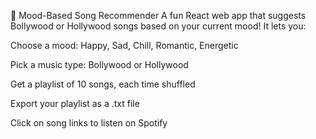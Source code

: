 🎵 Mood-Based Song Recommender
A fun React web app that suggests Bollywood or Hollywood songs based on your current mood!
It lets you:

Choose a mood: Happy, Sad, Chill, Romantic, Energetic

Pick a music type: Bollywood or Hollywood

Get a playlist of 10 songs, each time shuffled

Export your playlist as a .txt file

Click on song links to listen on Spotify

